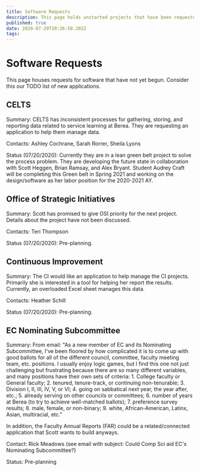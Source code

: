 ```yaml
---
title: Software Requests
description: This page holds unstarted projects that have been requested by the campus community
published: true
date: 2020-07-20T20:26:58.202Z
tags: 
---
```


# Software Requests
This page houses requests for software that have not yet begun. Consider this our TODO list of new applications.

## CELTS

Summary: CELTS has inconsistent processes for gathering, storing, and reporting data related to service learning at Berea. They are requesting an application to help them manage data. 

Contacts: Ashley Cochrane, Sarah Rorrer, Sheila Lyons

Status (07/20/2020): Currently they are in a lean green belt project to solve the process problem. They are developing the future state in collaboration with Scott Heggen, Brian Ramsay, and Alex Bryant. Student Audrey Craft will be completing this Green belt in Spring 2021 and working on the design/software as her labor position for the 2020-2021 AY. 

## Office of Strategic Initiatives

Summary: Scott has promised to give OSI priority for the next project. Details about the project have not been discussed.

Contacts: Teri Thompson

Status (07/20/2020): Pre-planning. 

## Continuous Improvement

Summary: The CI would like an application to help manage the CI projects. Primarily she is interested in a tool for helping her report the results. Currently, an overloaded Excel sheet manages this data. 

Contacts: Heather Schill

Status (07/20/2020): Pre-planning.

## EC Nominating Subcommittee

Summary: From email: "As a new member of EC and its Nominating Subcommittee, I've been floored by how complicated it is to come up with good ballots for all of the different council, committee, faculty meeting team, etc. positions.  I usually enjoy logic games, but I find this one not just challenging but frustrating because there are so many different variables, and many positions have their own sets of criteria: 1. College faculty or General faculty; 2. tenured, tenure-track, or continuing non-tenurable; 3. Division I, II, III, IV, V, or VI; 4. going on sabbatical next year, the year after, etc.; 5. already serving on other councils or committees; 6. number of years at Berea (to try to achieve well-matched ballots); 7. preference survey results; 8. male, female, or non-binary; 9. white, African-American, Latinx, Asian, multiracial, etc."

In addition, the Faculty Annual Reports (FAR) could be a related/connected application that Scott wants to build anyways. 

Contact: Rick Meadows (see email with subject: Could Comp Sci aid EC's Nominating Subcommittee?)

Status: Pre-planning